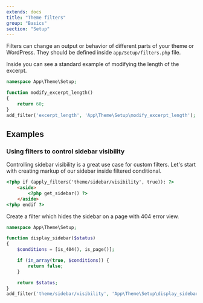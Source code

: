 ```yaml
---
extends: docs
title: "Theme filters"
group: "Basics"
section: "Setup"
---
```


Filters can change an output or behavior of different parts of your theme or WordPress. They should be defined inside `app/Setup/filters.php` file.

Inside you can see a standard example of modifying the length of the excerpt.

```php
namespace App\Theme\Setup;

function modify_excerpt_length()
{
    return 60;
}
add_filter('excerpt_length', 'App\Theme\Setup\modify_excerpt_length');
```

## Examples

### Using filters to control sidebar visibility

Controlling sidebar visibility is a great use case for custom filters. Let's start with creating markup of our sidebar inside filtered conditional.

```html
<?php if (apply_filters('theme/sidebar/visibility', true)): ?>
    <aside>
        <?php get_sidebar() ?>
    </aside>
<?php endif ?>
```

Create a filter which hides the sidebar on a page with 404 error view.

```php
namespace App\Theme\Setup;

function display_sidebar($status)
{
    $conditions = [is_404(), is_page()];

    if (in_array(true, $conditions)) {
        return false;
    }

    return $status;
}
add_filter('theme/sidebar/visibility', 'App\Theme\Setup\display_sidebar');
```